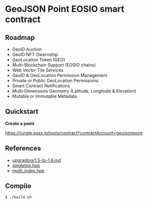 # GeoJSON Point EOSIO smart contract

## Roadmap

- GeoID Auction
- GeoID NFT Owernship
- GeoLocation Token (GEO)
- Multi-Blockchain Support (EOSIO chains)
- Web Vector Tile Services
- GeoID & GeoLocation Permission Management
- Private or Public GeoLocation Permissions
- Smart Contract Notifications
- Multi-Dimensions Geometry (Latitude, Longitude & Elevation)
- Mutable or Immutable Metadata

## Quickstart

**Create a point**

https://jungle.eosx.io/tools/contract?contractAccount=geojsonpoint

## References

- [upgrading/1.5-to-1.6.md](https://github.com/EOSIO/eosio.cdt/blob/master/docs/upgrading/1.5-to-1.6.md)
- [singleton.hpp](https://github.com/EOSIO/eosio.cdt/blob/master/libraries/eosiolib/singleton.hpp)
- [multi_index.hpp](https://github.com/EOSIO/eosio.cdt/blob/master/libraries/eosiolib/multi_index.hpp)

## Compile

```bash
$ ./build.sh
```